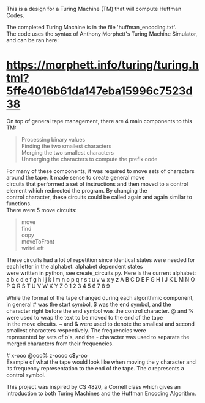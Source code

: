 This is a design for a Turing Machine (TM) that will compute Huffman Codes.  

The completed Turing Machine is in the file 'huffman_encoding.txt'.  
The code uses the syntax of Anthony Morphett's Turing Machine Simulator, and can be ran here:  
# https://morphett.info/turing/turing.html?5ffe4016b61da147eba15996c7523d38

On top of general tape management, there are 4 main components to this TM:  
>  Processing binary values  
  Finding the two smallest characters  
  Merging the two smallest characters  
  Unmerging the characters to compute the prefix code  

For many of these components, it was required to move sets of characters around the tape. It made sense to create general move  
circuits that performed a set of instructions and then moved to a control element which redirected the program. By changing the   
control character, these circuits could be called again and again similar to functions.  
There were 5 move circuits:  
>  move  
>  find  
  copy  
  moveToFront  
  writeLeft  
  
These circuits had a lot of repetition since identical states were needed for each letter in the alphabet. alphabet dependent states  
were written in python, see create_circuits.py. Here is the current alphabet:  
a b c d e f g h i j k l m n o p q r s t u v w x y z A B C D E F G H I J K L M N O P Q R S T U V W X Y Z 0 1 2 3 4 5 6 7 8 9  
  
While the format of the tape changed during each algorithmic component, in general \# was the start symbol, $ was the end symbol, and the   
character right before the end symbol was the control character. @ and % were used to wrap the text to be moved to the end of the tape   
in the move circuits. ~ and & were used to denote the smallest and second smallest characters respectively. The frequencies were    
represented by sets of o's, and the - character was used to separate the merged characters from their frequencies.  

\#   x-ooo     @ooo% z-oooo c$y-oo  
Example of what the tape would look like when moving the y character and its frequency representation to the end of the tape. The c represents a control symbol.  
  
This project was inspired by CS 4820, a Cornell class which gives an introduction to both Turing Machines and the Huffman Encoding Algorithm.  
